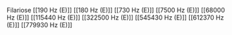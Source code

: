 Filariose
[[190 Hz (E)]]
[[180 Hz (E)]]
[[730 Hz (E)]]
[[7500 Hz (E)]]
[[68000 Hz (E)]]
[[115440 Hz (E)]]
[[322500 Hz (E)]]
[[545430 Hz (E)]]
[[612370 Hz (E)]]
[[779930 Hz (E)]]